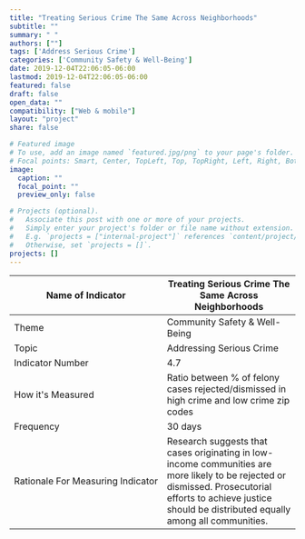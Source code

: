 ```yaml
---
title: "Treating Serious Crime The Same Across Neighborhoods"
subtitle: ""
summary: " "
authors: [""]
tags: ['Address Serious Crime']
categories: ['Community Safety & Well-Being']
date: 2019-12-04T22:06:05-06:00
lastmod: 2019-12-04T22:06:05-06:00
featured: false
draft: false
open_data: ""
compatibility: ["Web & mobile"]
layout: "project"
share: false

# Featured image
# To use, add an image named `featured.jpg/png` to your page's folder.
# Focal points: Smart, Center, TopLeft, Top, TopRight, Left, Right, BottomLeft, Bottom, BottomRight.
image:
  caption: ""
  focal_point: ""
  preview_only: false

# Projects (optional).
#   Associate this post with one or more of your projects.
#   Simply enter your project's folder or file name without extension.
#   E.g. `projects = ["internal-project"]` references `content/project/deep-learning/index.md`.
#   Otherwise, set `projects = []`.
projects: []
---
```

| Name of Indicator                 | Treating Serious Crime The Same Across Neighborhoods                                                                                                                                                             |
|-----------------------------------|------------------------------------------------------------------------------------------------------------------------------------------------------------------------------------------------------------------|
| Theme                             | Community Safety & Well\-Being                                                                                                                                                                                   |
| Topic                             | Addressing Serious Crime                                                                                                                                                                                         |
| Indicator Number                  | 4\.7                                                                                                                                                                                                             |
| How it's Measured                 | Ratio between % of felony cases rejected/dismissed in high crime and low crime zip codes                                                                                                                         |
| Frequency                         | 30 days                                                                                                                                                                                                          |
| Rationale For Measuring Indicator | Research suggests that cases originating in low\-income communities are more likely to be rejected or dismissed\. Prosecutorial efforts to achieve justice should be distributed equally among all communities\. |
